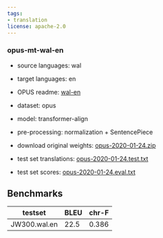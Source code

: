 ```yaml
---
tags:
- translation
license: apache-2.0
---
```


### opus-mt-wal-en

* source languages: wal
* target languages: en
*  OPUS readme: [wal-en](https://github.com/Helsinki-NLP/OPUS-MT-train/blob/master/models/wal-en/README.md)

*  dataset: opus
* model: transformer-align
* pre-processing: normalization + SentencePiece
* download original weights: [opus-2020-01-24.zip](https://object.pouta.csc.fi/OPUS-MT-models/wal-en/opus-2020-01-24.zip)
* test set translations: [opus-2020-01-24.test.txt](https://object.pouta.csc.fi/OPUS-MT-models/wal-en/opus-2020-01-24.test.txt)
* test set scores: [opus-2020-01-24.eval.txt](https://object.pouta.csc.fi/OPUS-MT-models/wal-en/opus-2020-01-24.eval.txt)

## Benchmarks

| testset               | BLEU  | chr-F |
|-----------------------|-------|-------|
| JW300.wal.en 	| 22.5 	| 0.386 |


